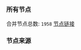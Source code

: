 ### 所有节点
合并节点总数: `1958`
[节点链接](https://raw.githubusercontent.com/rzhy1/11/master/sub/sub_merge_base64.txt)

### 节点来源